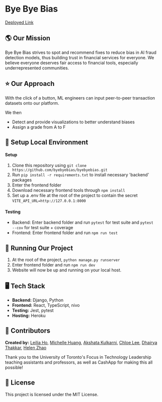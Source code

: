 # Bye Bye Bias

[Deployed Link](https://byebyebias.netlify.app/)

##  🌎 Our Mission   
Bye Bye Bias strives to spot and recommend fixes to reduce bias in AI fraud detection models, thus building trust in financial services for everyone. We believe everyone deserves fair access to financial tools, especially underrepresented communities. 

## ⭐️ Our Approach 
With the click of a button, ML engineers can input peer-to-peer transaction datasets onto our platform.

We then
- Detect and provide visualizations to better understand biases 
- Assign a grade from A to F

## 🧱 Setup Local Environment
#### Setup
1. Clone this repository using `git clone https://github.com/byebyebias/byebyebias.git`
2. Run `pip install -r requirements.txt` to install necessary 'backend' packages
3. Enter the frontend folder
4. Download necessary frontend tools through `npm install`
5. Set up a .env file at the root of the project to contain the secret `VITE_API_URL=http://127.0.0.1:8000`

#### Testing
- Backend: Enter backend folder and run `pytest` for test suite and `pytest --cov` for test suite + coverage
- Frontend: Enter frontend folder and run `npm run test`

##  🏃 Running Our Project
1. At the root of the project, `python manage.py runserver`
2. Enter frontend folder and run `npm run dev`
3. Website will now be up and running on your local host.

## 🖥 Tech Stack  
- **Backend:** Django, Python
- **Frontend:** React, TypeScript, nivo
- **Testing:** Jest, pytest
- **Hosting:** Heroku

## 💜 Contributors
**Created by:** [Leilia Ho](https://github.com/aerymist), [Michelle Huang](https://github.com/1michhu1), [Akshata Kulkarni](https://github.com/aakshataa), [Chloe Lee](https://github.com/chloehylee), [Dhairya Thakkar](https://github.com/dhairya-t), [Helen Zhao](https://github.com/1zhaohel)

Thank you to the University of Toronto's Focus in Technology Leadership teaching assistants and professors, as well as CashApp for making this all possible!

## 📄 License 
This project is licensed under the MIT License. 
